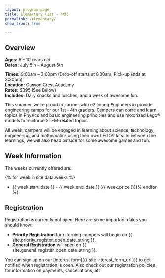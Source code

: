 ```yaml
---
layout: program-page
title: Elementary (1st - 4th)
permalink: /elementary/
show_front: true

---
```


## Overview
**Ages:** 6 – 10 years old  
**Dates:** July 5th – August 5th  

**Times:** 9:00am – 3:00pm (Drop-off starts at 8:30am, Pick-up ends at 3:30pm)  
**Location:** Canyon Crest Academy  
**Rates:** $395 (See Below)  
**Includes:** Daily snacks and lunches, and a week of awesome fun.  

This summer, we’re proud to partner with e2 Young Engineers to provide
engineering camps for our 1st – 4th graders. Campers can come and learn topics
in Physics and basic engineering principles and use motorized Lego®  models to
reinforce STEM-related topics.

All week, campers will be engaged in learning about science, technology,
engineering, and mathematics using  their own LEGO® kits. In between the
learnings, we will also head outside for some awesome games and fun.

## Week Information
The weeks currently offered are:

{% for week in site.data.weeks %}
- {{ week.start_date }} - {{ week.end_date }} ({{ week.price }}){% endfor %}


## Registration
Registration is currently not open. Here are some important dates you should know:

- **Priority Registration** for returning campers will begin on {{ site.priority_register_open_date_string }}.
- **General Registration** will open on {{ site.general_register_open_date_string }}.

You can sign up on our [interest form]({{ site.interest_form_url }}) to get notified when registration is open. Also check out our registration policies for information on payments, cancellations, etc.
